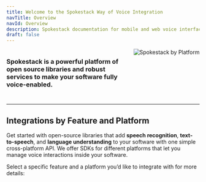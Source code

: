 ```yaml
---
title: Welcome to the Spokestack Way of Voice Integration
navTitle: Overview
navId: Overview
description: Spokestack documentation for mobile and web voice interface development
draft: false
---
```


<div class="columns" style="gap: 25px; margin-bottom: 25px">
  <h3 class="normal" style="flex-grow:1">Spokestack is a powerful platform of open source libraries and robust services to make your software fully voice-enabled.</h3>
  <img alt="Spokestack by Platform" src="/docs/diagram.svg" style="flex-shrink:0" />
</div>

---

## Integrations by Feature and Platform

Get started with open-source libraries that add <strong>speech recognition</strong>, <strong>text-to-speech</strong>, and <strong>language understanding</strong> to your software with one simple cross-platform API. We offer SDKs for different platforms that let you manage voice interactions inside your software.

Select a specific feature and a platform you’d like to integrate with for more details:
